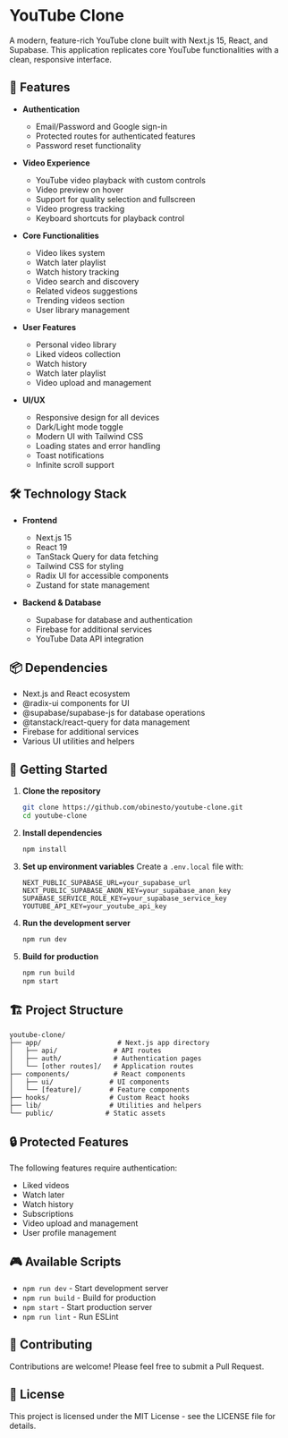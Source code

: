 # YouTube Clone

A modern, feature-rich YouTube clone built with Next.js 15, React, and Supabase. This application replicates core YouTube functionalities with a clean, responsive interface.

## 🚀 Features

- **Authentication**
  - Email/Password and Google sign-in
  - Protected routes for authenticated features
  - Password reset functionality

- **Video Experience**
  - YouTube video playback with custom controls
  - Video preview on hover
  - Support for quality selection and fullscreen
  - Video progress tracking
  - Keyboard shortcuts for playback control

- **Core Functionalities**
  - Video likes system
  - Watch later playlist
  - Watch history tracking
  - Video search and discovery
  - Related videos suggestions
  - Trending videos section
  - User library management

- **User Features**
  - Personal video library
  - Liked videos collection
  - Watch history
  - Watch later playlist
  - Video upload and management

- **UI/UX**
  - Responsive design for all devices
  - Dark/Light mode toggle
  - Modern UI with Tailwind CSS
  - Loading states and error handling
  - Toast notifications
  - Infinite scroll support

## 🛠️ Technology Stack

- **Frontend**
  - Next.js 15
  - React 19
  - TanStack Query for data fetching
  - Tailwind CSS for styling
  - Radix UI for accessible components
  - Zustand for state management

- **Backend & Database**
  - Supabase for database and authentication
  - Firebase for additional services
  - YouTube Data API integration

## 📦 Dependencies

- Next.js and React ecosystem
- @radix-ui components for UI
- @supabase/supabase-js for database operations
- @tanstack/react-query for data management
- Firebase for additional services
- Various UI utilities and helpers

## 🚀 Getting Started

1. **Clone the repository**
   ```bash
   git clone https://github.com/obinesto/youtube-clone.git
   cd youtube-clone
   ```

2. **Install dependencies**
   ```bash
   npm install
   ```

3. **Set up environment variables**
   Create a `.env.local` file with:
   ```
   NEXT_PUBLIC_SUPABASE_URL=your_supabase_url
   NEXT_PUBLIC_SUPABASE_ANON_KEY=your_supabase_anon_key
   SUPABASE_SERVICE_ROLE_KEY=your_supabase_service_key
   YOUTUBE_API_KEY=your_youtube_api_key
   ```

4. **Run the development server**
   ```bash
   npm run dev
   ```

5. **Build for production**
   ```bash
   npm run build
   npm start
   ```

## 🏗️ Project Structure

```
youtube-clone/
├── app/                   # Next.js app directory
│   ├── api/              # API routes
│   ├── auth/             # Authentication pages
│   └── [other routes]/   # Application routes
├── components/           # React components
│   ├── ui/              # UI components
│   └── [feature]/       # Feature components
├── hooks/               # Custom React hooks
├── lib/                 # Utilities and helpers
└── public/             # Static assets
```

## 🔒 Protected Features

The following features require authentication:
- Liked videos
- Watch later
- Watch history
- Subscriptions
- Video upload and management
- User profile management

## 🎮 Available Scripts

- `npm run dev` - Start development server
- `npm run build` - Build for production
- `npm start` - Start production server
- `npm run lint` - Run ESLint

## 🤝 Contributing

Contributions are welcome! Please feel free to submit a Pull Request.

## 📄 License

This project is licensed under the MIT License - see the LICENSE file for details.
